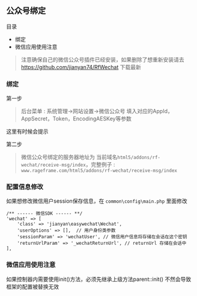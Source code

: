 ## 公众号绑定

目录

- 绑定
- 微信应用使用注意

> 注意确保自己的微信公众号插件已经安装，如果删除了想重新安装请去 https://github.com/jianyan74/RfWechat 下载最新

### 绑定

第一步

> 后台菜单 : 系统管理->网站设置->微信公众号 填入对应的AppId，AppSecret，Token，EncodingAESKey等参数

这里有时候会提示

第二步

> 微信公众号绑定的服务器地址为 当前域名`html5/addons/rf-wechat/receive-msg/index`，完整例子 : `www.rageframe.com/html5/addons/rf-wechat/receive-msg/index`

### 配置信息修改

如果想修改微信用户session保存信息，在 `common\config\main.php` 里面修改

```
/** ------ 微信SDK ------ **/
'wechat' => [
    'class' => 'jianyan\easywechat\Wechat',
    'userOptions' => [],  // 用户身份类参数
    'sessionParam' => 'wechatUser', // 微信用户信息将存储在会话在这个密钥
    'returnUrlParam' => '_wechatReturnUrl', // returnUrl 存储在会话中
],
```

### 微信应用使用注意

如果控制器内需要使用init()方法，必须先继承上级方法parent::init() 不然会导致框架的配置被替换无效